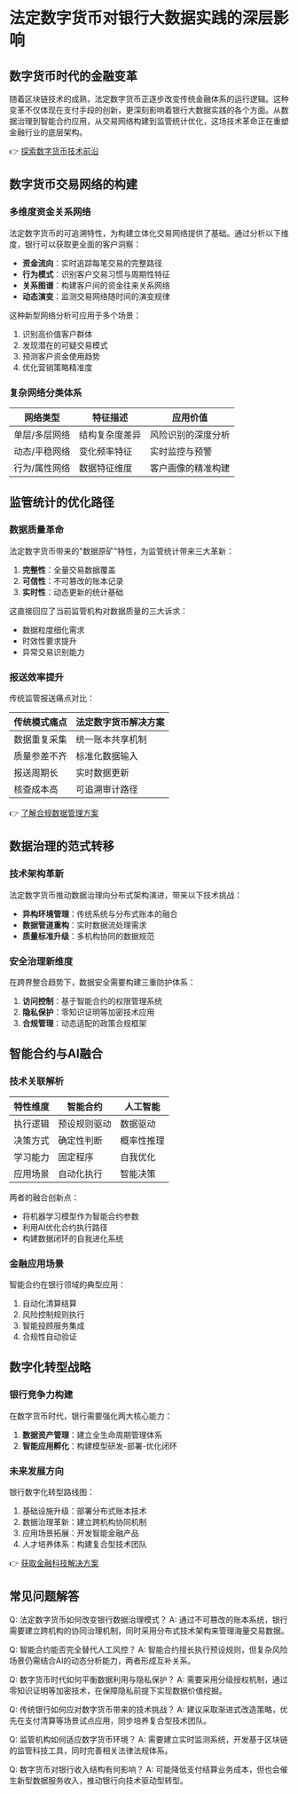 # 法定数字货币对银行大数据实践的深层影响

## 数字货币时代的金融变革

随着区块链技术的成熟，法定数字货币正逐步改变传统金融体系的运行逻辑。这种变革不仅体现在支付手段的创新，更深刻影响着银行大数据实践的各个方面。从数据治理到智能合约应用，从交易网络构建到监管统计优化，这场技术革命正在重塑金融行业的底层架构。

👉 [探索数字货币技术前沿](https://bit.ly/okx_welcome)

## 数字货币交易网络的构建

### 多维度资金关系网络

法定数字货币的可追溯特性，为构建立体化交易网络提供了基础。通过分析以下维度，银行可以获取更全面的客户洞察：

- **资金流向**：实时追踪每笔交易的完整路径
- **行为模式**：识别客户交易习惯与周期性特征
- **关系图谱**：构建客户间的资金往来关系网络
- **动态演变**：监测交易网络随时间的演变规律

这种新型网络分析可应用于多个场景：
1. 识别高价值客户群体
2. 发现潜在的可疑交易模式
3. 预测客户资金使用趋势
4. 优化营销策略精准度

### 复杂网络分类体系

| 网络类型       | 特征描述                     | 应用价值               |
|----------------|------------------------------|------------------------|
| 单层/多层网络  | 结构复杂度差异               | 风险识别的深度分析     |
| 动态/平稳网络  | 变化频率特征                 | 实时监控与预警         |
| 行为/属性网络  | 数据特征维度                 | 客户画像的精准构建     |

## 监管统计的优化路径

### 数据质量革命

法定数字货币带来的"数据原矿"特性，为监管统计带来三大革新：
1. **完整性**：全量交易数据覆盖
2. **可信性**：不可篡改的账本记录
3. **实时性**：动态更新的统计基础

这直接回应了当前监管机构对数据质量的三大诉求：
- 数据粒度细化需求
- 时效性要求提升
- 异常交易识别能力

### 报送效率提升

传统监管报送痛点对比：

| 传统模式痛点       | 法定数字货币解决方案         |
|--------------------|------------------------------|
| 数据重复采集       | 统一账本共享机制             |
| 质量参差不齐       | 标准化数据输入               |
| 报送周期长         | 实时数据更新                 |
| 核查成本高         | 可追溯审计路径               |

👉 [了解合规数据管理方案](https://bit.ly/okx_welcome)

## 数据治理的范式转移

### 技术架构革新

法定数字货币推动数据治理向分布式架构演进，带来以下技术挑战：

- **异构环境管理**：传统系统与分布式账本的融合
- **数据管道重构**：实时数据流处理需求
- **质量标准升级**：多机构协同的数据规范

### 安全治理新维度

在跨界整合趋势下，数据安全需要构建三重防护体系：
1. **访问控制**：基于智能合约的权限管理系统
2. **隐私保护**：零知识证明等加密技术应用
3. **合规管理**：动态适配的政策合规框架

## 智能合约与AI融合

### 技术关联解析

| 特性维度     | 智能合约                | 人工智能                |
|--------------|-------------------------|-------------------------|
| 执行逻辑     | 预设规则驱动            | 数据驱动                |
| 决策方式     | 确定性判断              | 概率性推理              |
| 学习能力     | 固定程序                | 自我优化                |
| 应用场景     | 自动化执行              | 智能决策                |

两者的融合创新点：
- 将机器学习模型作为智能合约参数
- 利用AI优化合约执行路径
- 构建数据闭环的自我进化系统

### 金融应用场景

智能合约在银行领域的典型应用：
1. 自动化清算结算
2. 风险控制规则执行
3. 智能投顾服务集成
4. 合规性自动验证

## 数字化转型战略

### 银行竞争力构建

在数字货币时代，银行需要强化两大核心能力：
1. **数据资产管理**：建立全生命周期管理体系
2. **智能应用孵化**：构建模型研发-部署-优化闭环

### 未来发展方向

银行数字化转型路线图：
1. 基础设施升级：部署分布式账本技术
2. 数据治理革新：建立跨机构协同机制
3. 应用场景拓展：开发智能金融产品
4. 人才培养体系：构建复合型技术团队

👉 [获取金融科技解决方案](https://bit.ly/okx_welcome)

## 常见问题解答

Q: 法定数字货币如何改变银行数据治理模式？
A: 通过不可篡改的账本系统，银行需要建立跨机构的协同治理机制，同时采用分布式技术架构来管理海量交易数据。

Q: 智能合约能否完全替代人工风控？
A: 智能合约擅长执行预设规则，但复杂风险场景仍需结合AI的动态分析能力，两者形成互补关系。

Q: 数字货币时代如何平衡数据利用与隐私保护？
A: 需要采用分级授权机制，通过零知识证明等加密技术，在保障隐私前提下实现数据价值挖掘。

Q: 传统银行如何应对数字货币带来的技术挑战？
A: 建议采取渐进式改造策略，优先在支付清算等场景试点应用，同步培养复合型技术团队。

Q: 监管机构如何适应数字货币环境？
A: 需要建立实时监测系统，开发基于区块链的监管科技工具，同时完善相关法律法规体系。

Q: 数字货币对银行收入结构有何影响？
A: 可能降低支付结算业务成本，但也会催生新型数据服务收入，推动银行向技术驱动型转型。